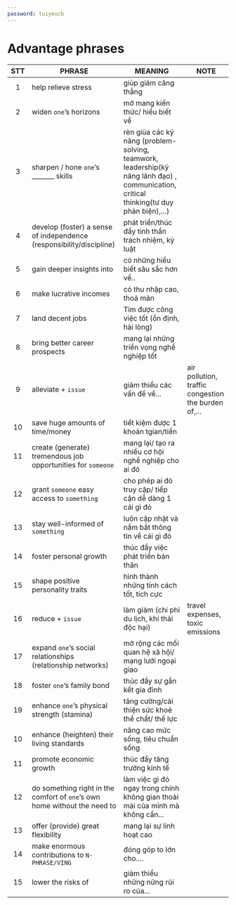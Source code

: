 ```yaml
---
password: tuiyeucb
---
```

# Advantage phrases

| STT | PHRASE | MEANING | NOTE |
| :--------: | -------- | -------- | -------- |
|1| help relieve stress |  giúp giảm căng thẳng 
|2| widen ``one``’s horizons |  mở mang kiến thức/ hiểu biết về
|3| sharpen / hone ``one``’s _______ skills | rèn giũa các kỹ năng (problem-solving, teamwork, leadership(kỹ năng lãnh đạo) , communication, critical thinking(tư duy phản biện),...) 
|4| develop (foster) a sense of independence (responsibility/discipline) |  phát triển/thúc đẩy tinh thần trách nhiệm, kỷ luật
|5| gain deeper insights into |  có những hiểu biết sâu sắc hơn về..
|6| make lucrative incomes |  có thu nhập cao, thoả mãn
|7| land decent jobs |  Tìm được công việc tốt (ổn định, hài lòng)
|8| bring better career prospects |  mang lại những triển vọng nghề nghiệp tốt 
|9| alleviate + ``issue`` |  giảm thiểu các vấn đề về... | air pollution, traffic congestion the burden of,... |
|10| save huge amounts of time/money |  tiết kiệm được 1 khoản tgian/tiền
|11| create (generate) tremendous job opportunities for ``someone`` |  mang lại/ tạo ra nhiều cơ hội nghề nghiệp cho ai đó
|12| grant ``someone`` easy access to ``something`` |  cho phép ai đó truy cập/ tiếp cận dễ dàng 1 cái gì đó
|13| stay well-informed of ``something`` |  luôn cập nhật và nắm bắt thông tin về cái gì đó
|14| foster personal growth |  thúc đẩy việc phát triển bản thân 
|15| shape positive personality traits |  hình thành những tính cách tốt, tích cực
|16| reduce + ``issue`` |  làm giảm (chi phí du lịch, khí thải độc hại) | travel expenses, toxic emissions |
|17| expand ``one``’s social relationships (relationship networks) |  mở rộng các mối quan hệ xã hội/ mạng lưới ngoại giao 
|18| foster ``one``’s family bond |  thúc đẩy sự gắn kết gia đình
|19| enhance ``one``’s physical strength (stamina) |  tăng cường/cải thiện sức khoẻ thể chất/ thể lực 
|10| enhance (heighten) their living standards |  nâng cao mức sống, tiêu chuẩn sống
|11| promote economic growth |  thúc đẩy tăng trưởng kinh tế
|12| do something right in the comfort of ``one``’s own home without the need to  |  làm việc gì đó ngay trong chính không gian thoải mái của mình mà không cần...
|13| offer (provide) great flexibility |  mang lại sự linh hoạt cao 
|14| make enormous contributions to ``N-PHRASE/VING`` |  đóng góp to lớn cho....
|15| lower the risks of |  giảm thiểu những nững rủi ro của...